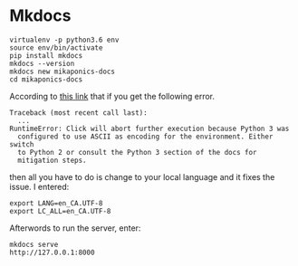 # Mkdocs

```
virtualenv -p python3.6 env
source env/bin/activate
pip install mkdocs
mkdocs --version
mkdocs new mikaponics-docs
cd mikaponics-docs
```


According to [this link](https://click.palletsprojects.com/en/7.x/python3/) that if you get the following error.

```
Traceback (most recent call last):
  ...
RuntimeError: Click will abort further execution because Python 3 was
  configured to use ASCII as encoding for the environment. Either switch
  to Python 2 or consult the Python 3 section of the docs for
  mitigation steps.
```

then all you have to do is change to your local language and it fixes the issue. I entered:

```
export LANG=en_CA.UTF-8
export LC_ALL=en_CA.UTF-8
```

Afterwords to run the server, enter:

```
mkdocs serve
http://127.0.0.1:8000
```
